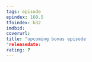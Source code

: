 ```yaml
---
tags: episode
epindex: 160.5
tfoindex: b32
imdbid: 
coverurl: 
title: "upcoming bonus episode
"releasedate: 
rating: ?
---
```


